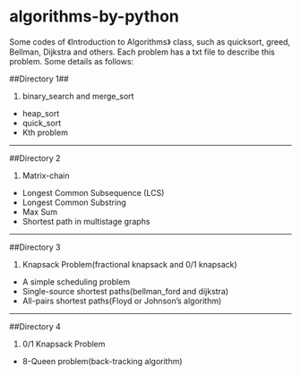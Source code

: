 algorithms-by-python
====================

 Some codes of 《Introduction to Algorithms》 class, such as quicksort, greed, Bellman, Dijkstra and  others. Each problem has a txt file to describe this problem. Some details as follows:

 
 
##Directory 1##
>
1. binary_search and merge_sort
* heap_sort
* quick_sort
* Kth problem

-----

##Directory 2
>
1. Matrix-chain
* Longest Common Subsequence (LCS)
* Longest Common Substring
* Max Sum
* Shortest path in multistage graphs

---
##Directory 3
>
1. Knapsack Problem(fractional knapsack and 0/1 knapsack)
* A simple scheduling problem
* Single-source shortest paths(bellman_ford and dijkstra)
* All-pairs shortest paths(Floyd or Johnson’s algorithm)

---
##Directory 4
>
1. 0/1 Knapsack Problem
* 8-Queen problem(back-tracking algorithm)

